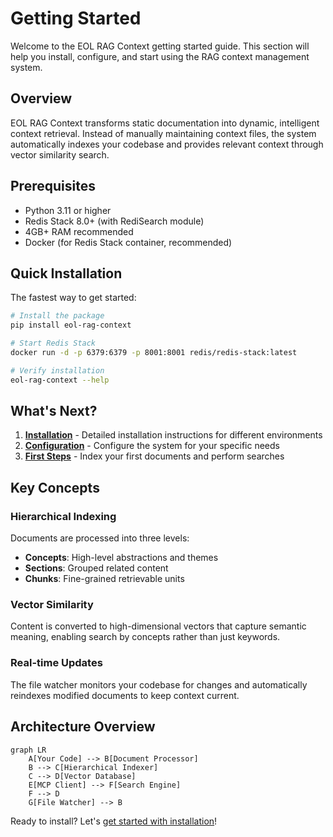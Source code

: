 # Getting Started

Welcome to the EOL RAG Context getting started guide. This section will help you install, configure, and start using the RAG context management system.

## Overview

EOL RAG Context transforms static documentation into dynamic, intelligent context retrieval. Instead of manually maintaining context files, the system automatically indexes your codebase and provides relevant context through vector similarity search.

## Prerequisites

- Python 3.11 or higher
- Redis Stack 8.0+ (with RediSearch module)
- 4GB+ RAM recommended
- Docker (for Redis Stack container, recommended)

## Quick Installation

The fastest way to get started:

```bash
# Install the package
pip install eol-rag-context

# Start Redis Stack
docker run -d -p 6379:6379 -p 8001:8001 redis/redis-stack:latest

# Verify installation
eol-rag-context --help
```

## What's Next?

1. **[Installation](installation.md)** - Detailed installation instructions for different environments
2. **[Configuration](configuration.md)** - Configure the system for your specific needs
3. **[First Steps](first-steps.md)** - Index your first documents and perform searches

## Key Concepts

### Hierarchical Indexing

Documents are processed into three levels:

- **Concepts**: High-level abstractions and themes
- **Sections**: Grouped related content
- **Chunks**: Fine-grained retrievable units

### Vector Similarity

Content is converted to high-dimensional vectors that capture semantic meaning, enabling search by concepts rather than just keywords.

### Real-time Updates

The file watcher monitors your codebase for changes and automatically reindexes modified documents to keep context current.

## Architecture Overview

```mermaid
graph LR
    A[Your Code] --> B[Document Processor]
    B --> C[Hierarchical Indexer]
    C --> D[Vector Database]
    E[MCP Client] --> F[Search Engine]
    F --> D
    G[File Watcher] --> B
```

Ready to install? Let's [get started with installation](installation.md)!

